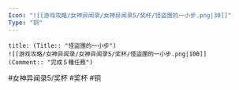 ```yaml
---
Icon: "![[游戏攻略/女神异闻录/女神异闻录5/奖杯/怪盜團的一小步.png|30]]"
Type: "铜"
---
```

```ad-common-bronze-trophy
title: (Title:: "怪盜團的一小步")
![[游戏攻略/女神异闻录/女神异闻录5/奖杯/怪盜團的一小步.png|100]]
(Comment:: "完成５種任務")
```

#女神异闻录5/奖杯 #奖杯 #铜
